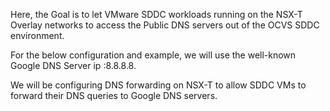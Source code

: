 Here, the Goal is to let VMware SDDC workloads running on the NSX-T Overlay networks to access the Public DNS servers out of the OCVS SDDC environment.

For the below configuration and example, we will use the well-known Google DNS Server ip :8.8.8.8.

We will be configuring DNS forwarding on NSX-T to allow SDDC VMs to forward their DNS queries to Google DNS servers.

